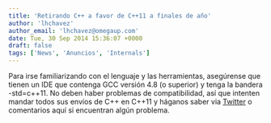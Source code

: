 ```yaml
---
title: 'Retirando C++ a favor de C++11 a finales de año'
author: 'lhchavez'
author_email: 'lhchavez@omegaup.com'
date: Tue, 30 Sep 2014 15:36:07 +0000
draft: false
tags: ['News', 'Anuncios', 'Internals']
---
```


Para irse familiarizando con el lenguaje y las herramientas, asegúrense que tienen un IDE que contenga GCC versión 4.8 (o superior) y tenga la bandera -std=c++11. No deben haber problemas de compatibilidad, así que intenten mandar todos sus envíos de C++ en C++11 y háganos saber via [Twitter](https://twitter.com/omegaup "@omegaUp") o comentarios aquí si encuentran algún problema.